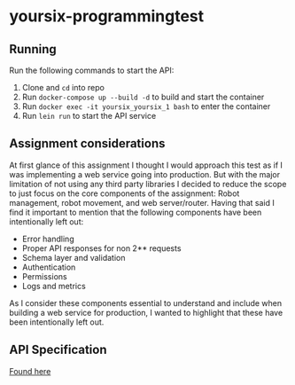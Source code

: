 # yoursix-programmingtest

## Running
Run the following commands to start the API:
1. Clone and `cd` into repo
2. Run `docker-compose up --build -d` to build and start the container
3. Run `docker exec -it yoursix_yoursix_1 bash` to enter the container
4. Run `lein run` to start the API service

## Assignment considerations
At first glance of this assignment I thought I would approach this test as if I was implementing a web service going into production. But with the major limitation of not using any third party libraries I decided to reduce the scope to just focus on the core components of the assignment: Robot management, robot movement, and web server/router. Having that said I find it important to mention that the following components have been intentionally left out:

 - Error handling
 - Proper API responses for non 2** requests
 - Schema layer and validation
 - Authentication
 - Permissions
 - Logs and metrics

As I consider these components essential to understand and include when building a web service for production, I wanted to highlight that these have been intentionally left out.

## API Specification
[Found here](https://github.com/sebastianjonasson/yoursix-programmingtest/blob/master/openapi.yaml)
